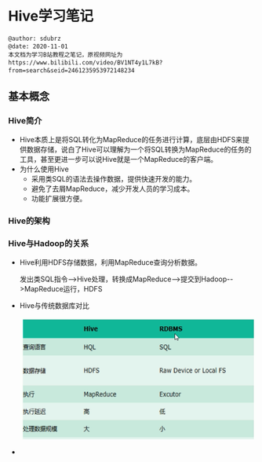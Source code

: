 # Hive学习笔记

```
@author: sdubrz
@date: 2020-11-01
本文档为学习B站教程之笔记，原视频网址为 https://www.bilibili.com/video/BV1NT4y1L7kB?from=search&seid=2461235953972148234
```

## 基本概念

### Hive简介

+ Hive本质上是将SQL转化为MapReduce的任务进行计算，底层由HDFS来提供数据存储，说白了Hive可以理解为一个将SQL转换为MapReduce的任务的工具，甚至更进一步可以说Hive就是一个MapReduce的客户端。
+ 为什么使用Hive
  + 采用类SQL的语法去操作数据，提供快速开发的能力。
  + 避免了去屑MapReduce，减少开发人员的学习成本。
  + 功能扩展很方便。

### Hive的架构

### Hive与Hadoop的关系

+ Hive利用HDFS存储数据，利用MapReduce查询分析数据。

  发出类SQL指令-->Hive处理，转换成MapReduce-->提交到Hadoop-->MapReduce运行，HDFS

+ Hive与传统数据库对比

  ![](./images/hive1.png)

+ 

  

  

  

  



